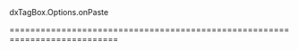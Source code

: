 <!--id-->dxTagBox.Options.onPaste<!--/id-->
<!--merge--><!--/merge-->
<!--hidden--><!--/hidden-->
===========================================================================
